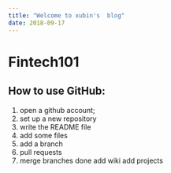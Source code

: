 ```yaml
---
title: "Welcome to xubin's  blog"
date: 2018-09-17
---
```


# Fintech101

## How to use GitHub:

1. open a github account;
2. set up a new repository
3. write the README file
4. add some files
5. add a branch
6. pull requests
7. merge branches
done
add wiki
add projects
